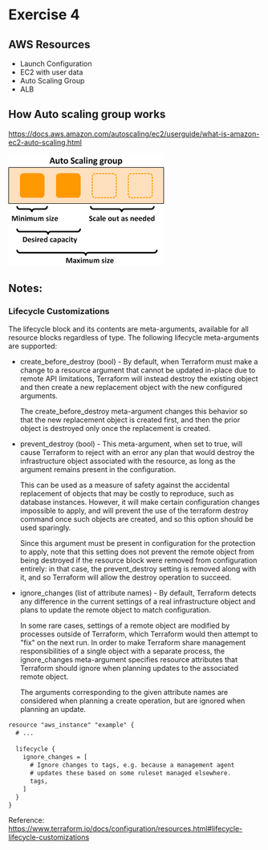 # Exercise 4

## AWS Resources
- Launch Configuration
- EC2 with user data
- Auto Scaling Group
- ALB

## How Auto scaling group works 
https://docs.aws.amazon.com/autoscaling/ec2/userguide/what-is-amazon-ec2-auto-scaling.html

![asg](as-basic-diagram.png)

## Notes:
### Lifecycle Customizations
The lifecycle block and its contents are meta-arguments, available for all resource blocks regardless of type. The following lifecycle meta-arguments are supported:
- create_before_destroy (bool) - By default, when Terraform must make a change to a resource argument that cannot be updated in-place due to remote API limitations, Terraform will instead destroy the existing object and then create a new replacement object with the new configured arguments.
  
  The create_before_destroy meta-argument changes this behavior so that the new replacement object is created first, and then the prior object is destroyed only once the replacement is created.
  
- prevent_destroy (bool) - This meta-argument, when set to true, will cause Terraform to reject with an error any plan that would destroy the infrastructure object associated with the resource, as long as the argument remains present in the configuration.
  
  This can be used as a measure of safety against the accidental replacement of objects that may be costly to reproduce, such as database instances. However, it will make certain configuration changes impossible to apply, and will prevent the use of the terraform destroy command once such objects are created, and so this option should be used sparingly.
  
  Since this argument must be present in configuration for the protection to apply, note that this setting does not prevent the remote object from being destroyed if the resource block were removed from configuration entirely: in that case, the prevent_destroy setting is removed along with it, and so Terraform will allow the destroy operation to succeed.
  
- ignore_changes (list of attribute names) - By default, Terraform detects any difference in the current settings of a real infrastructure object and plans to update the remote object to match configuration.
  
  In some rare cases, settings of a remote object are modified by processes outside of Terraform, which Terraform would then attempt to "fix" on the next run. In order to make Terraform share management responsibilities of a single object with a separate process, the ignore_changes meta-argument specifies resource attributes that Terraform should ignore when planning updates to the associated remote object.
  
  The arguments corresponding to the given attribute names are considered when planning a create operation, but are ignored when planning an update.

```hcl-terraform
resource "aws_instance" "example" {
  # ...

  lifecycle {
    ignore_changes = [
      # Ignore changes to tags, e.g. because a management agent
      # updates these based on some ruleset managed elsewhere.
      tags,
    ]
  }
}
```      
Reference: https://www.terraform.io/docs/configuration/resources.html#lifecycle-lifecycle-customizations


